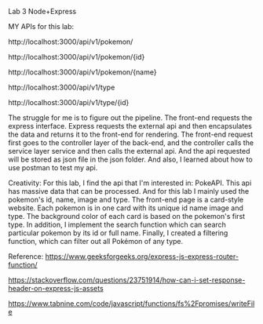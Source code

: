 Lab 3 
Node+Express

MY APIs for this lab:

http://localhost:3000/api/v1/pokemon/

http://localhost:3000/api/v1/pokemon/{id}

http://localhost:3000/api/v1/pokemon/{name}

http://localhost:3000/api/v1/type

http://localhost:3000/api/v1/type/{id}


The struggle for me is to figure out the pipeline. The front-end requests the express interface. Express requests the external api and then encapsulates the data and returns it to the front-end for rendering. The front-end request first goes to the controller layer of the back-end, and the controller calls the service layer service and then calls the external api. And the api requested will be stored as json file in the json folder. And also, I learned about how to use postman to test my api.

Creativity: For this lab, I find the api that I'm interested in: PokeAPI. This api has massive data that can be processed. And for this lab I mainly used the pokemon's id, name, image and type. The front-end page is a card-style website. Each pokemon is in one card with its unique id name image and type. The background color of each card is based on the pokemon's first type. In addition, I implement the search function which can search particular pokemon by its id or full name. Finally, I created a filtering function, which can filter out all Pokémon of any type.

Reference:
https://www.geeksforgeeks.org/express-js-express-router-function/

https://stackoverflow.com/questions/23751914/how-can-i-set-response-header-on-express-js-assets

https://www.tabnine.com/code/javascript/functions/fs%2Fpromises/writeFile

